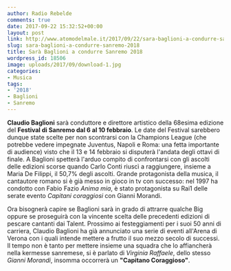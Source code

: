 ```yaml
---
author: Radio Rebelde
comments: true
date: 2017-09-22 15:32:52+00:00
layout: post
link: http://www.atomodelmale.it/2017/09/22/sara-baglioni-a-condurre-sanremo-2018/
slug: sara-baglioni-a-condurre-sanremo-2018
title: Sarà Baglioni a condurre Sanremo 2018
wordpress_id: 18506
image: uploads/2017/09/download-1.jpg
categories:
- Musica
tags:
- '2018'
- Baglioni
- Sanremo
---
```


**Claudio Baglioni** sarà conduttore e direttore artistico della 68esima edizione del **Festival di Sanremo dal 6 al 10 febbraio**. Le date del Festival sarebbero dunque state scelte per non scontrarsi con la Champions League (che potrebbe vedere impegnate Juventus, Napoli e Roma: una fetta importante di audience) visto che il 13 e 14 febbraio si disputerà l'andata degli ottavi di finale.
A Baglioni spetterà l'arduo compito di confrontarsi con gli ascolti delle edizioni scorse quando Carlo Conti riuscì a raggiungere, insieme a Maria De Filippi, il 50,7% degli ascolti.
Grande protagonista della musica, il cantautore romano si è già messo in gioco in tv con successo: nel 1997 ha condotto con Fabio Fazio _Anima mia_, è stato protagonista su Rai1 delle serate evento _Capitani coraggiosi_ con Gianni Morandi.

Ora bisognerà capire se Baglioni sarà in grado di attrarre qualche Big oppure se proseguirà con la vincente scelta delle precedenti edizioni di pescare cantanti dai Talent.
Prossimo ai festeggiamenti per i suoi 50 anni di carriera, Claudio Baglioni ha già annunciato una serie di eventi all'Arena di Verona con i quali intende mettere a frutto il suo mezzo secolo di successi.
Il tempo non è tanto per mettere insieme una squadra che lo affiancherà nella kermesse sanremese, si è parlato di _Virginia Raffaele_, dello stesso _Gianni Morandi_, insomma occorrerà un **"Capitano Coraggioso"**.
